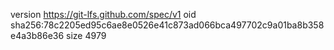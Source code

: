 version https://git-lfs.github.com/spec/v1
oid sha256:78c2205ed95c6ae8e0526e41c873ad066bca497702c9a01ba8b358e4a3b86e36
size 4979

